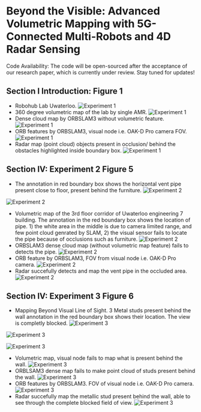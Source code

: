 # Beyond the Visible: Advanced Volumetric Mapping with 5G-Connected Multi-Robots and 4D Radar Sensing
Code Availability: The code will be open-sourced after the acceptance of our research paper, which is currently under review. Stay tuned for updates!
## Section I Introduction: Figure 1
- Robohub Lab Uwaterloo.
![Experiment 1](https://github.com/Maaz-qureshi98/Volumetric-Mapping/blob/main/1.1.jpg)
- 360 degree volumetric map of the lab by single AMR.
![Experiment 1](https://github.com/Maaz-qureshi98/Volumetric-Mapping/blob/main/1.2.png)
- Dense cloud map by ORBSLAM3 without volumetric feature. 
![Experiment 1](https://github.com/Maaz-qureshi98/Volumetric-Mapping/blob/main/1.3.png)
- ORB features by ORBSLAM3, visual node i.e. OAK-D Pro camera FOV. 
![Experiment 1](https://github.com/Maaz-qureshi98/Volumetric-Mapping/blob/main/1.4.png)
- Radar map (point cloud) objects present in occlusion/ behind the obstacles highlighted inside boundary box. 
![Experiment 1](https://github.com/Maaz-qureshi98/Volumetric-Mapping/blob/main/1.5.png)


## Section IV: Experiment 2 Figure 5
- The annotation in red boundary box shows the horizontal vent pipe present close to floor, present behind the furniture.
![Experiment 2](https://github.com/Maaz-qureshi98/Volumetric-Mapping/blob/main/2.1.jpg)

![Experiment 2](https://github.com/Maaz-qureshi98/Volumetric-Mapping/blob/main/2.2.jpg)
- Volumetric map of the 3rd floor corridor of Uwaterloo engineering 7 building. The annotation in the red boundary box shows the location of pipe. 1) the white area in the middle is due to camera limited range, and few point cloud genrated by SLAM, 2) the visual sensor fails to locate the pipe because of occlusions such as furniture. 
![Experiment 2](https://github.com/Maaz-qureshi98/Volumetric-Mapping/blob/main/2.3.png)
- ORBSLAM3 dense cloud map (without volumetric map feature) fails to detects the pipe.
![Experiment 2](https://github.com/Maaz-qureshi98/Volumetric-Mapping/blob/main/2.4.png)
- ORB feature by ORBSLAM3, FOV from visual node i.e. OAK-D Pro camera.
![Experiment 2](https://github.com/Maaz-qureshi98/Volumetric-Mapping/blob/main/2.5.png)
- Radar succefully detects and map the vent pipe in the occluded area. 
![Experiment 2](https://github.com/Maaz-qureshi98/Volumetric-Mapping/blob/main/2.6.png)


## Section IV: Experiment 3 Figure 6
- Mapping Beyond Visual Line of Sight. 3 Metal studs present behind the wall annotation in the red boundary box shows their location. The view is completly blocked. 
![Experiment 3](https://github.com/Maaz-qureshi98/Volumetric-Mapping/blob/main/3.1.jpg)

![Experiment 3](https://github.com/Maaz-qureshi98/Volumetric-Mapping/blob/main/3.2.jpg)

![Experiment 3](https://github.com/Maaz-qureshi98/Volumetric-Mapping/blob/main/3.3.jpg)
- Volumetric map, visual node fails to map what is present behind the wall. 
![Experiment 3](https://github.com/Maaz-qureshi98/Volumetric-Mapping/blob/main/3.4.png)
- ORBLSAM3 dense map fails to make point cloud of studs present behind the wall.
![Experiment 3](https://github.com/Maaz-qureshi98/Volumetric-Mapping/blob/main/3.5.png)
- ORB features by ORBSLAM3. FOV of visual node i.e. OAK-D Pro camera.
![Experiment 3](https://github.com/Maaz-qureshi98/Volumetric-Mapping/blob/main/3.6.png)
- Radar succefully map the metallic stud present behind the wall, able to see through the complete blocked field of view. 
![Experiment 3](https://github.com/Maaz-qureshi98/Volumetric-Mapping/blob/main/3.7.png)

